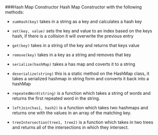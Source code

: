 ###Hash Map Constructor
Hash Map Constructor with the following methods:


- `sumHash(key)` takes in a string as a key and calculates a hash key
- `set(key, value)` sets the key and value to an index based on the keys hash, if there is a collision it will overwrite the previous entry
- `get(key)` takes in a string of the key and returns that keys value
- `remove(key)` takes in a key as a string and removes that key
- `serialize(hashMap)` takes a has map and coverts it to a string
- `deserialize(string)` this is a static method on the HashMap class, it takes a serialized hashmap in string form and converts it back into a hashMap

- `repeatedWord(string)` is a function which takes a string of words and returns the first repeated word in the string.

- `leftJoin(has1, hash2)` is a function which takes two hashmaps and returns one with the values in an array of the matching key.

- `treeIntersection(tree1, tree2)` is a function which takes in two trees and returns all of the intersections in which they intersect. 